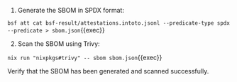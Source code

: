 1. Generate the SBOM in SPDX format:

`bsf att cat bsf-result/attestations.intoto.jsonl --predicate-type spdx --predicate > sbom.json`{{exec}}


2. Scan the SBOM using Trivy:

`nix run "nixpkgs#trivy" -- sbom sbom.json`{{exec}}

Verify that the SBOM has been generated and scanned successfully.

